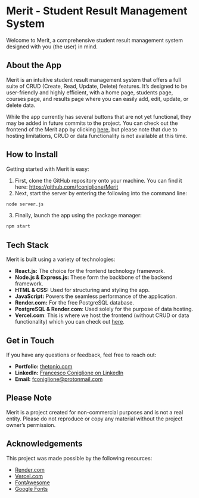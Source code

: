 # Merit - Student Result Management System

Welcome to Merit, a comprehensive student result management system designed with you (the user) in mind.

## About the App

Merit is an intuitive student result management system that offers a full suite of CRUD (Create, Read, Update, Delete) features. It’s designed to be user-friendly and highly efficient, with a home page, students page, courses page, and results page where you can easily add, edit, update, or delete data.

While the app currently has several buttons that are not yet functional, they may be added in future commits to the project. You can check out the frontend of the Merit app by clicking [here](https://merit-srms.vercel.app/), but please note that due to hosting limitations, CRUD or data functionality is not available at this time.

## How to Install

Getting started with Merit is easy:

1. First, clone the GitHub repository onto your machine. You can find it here: https://github.com/fconiglione/Merit
2. Next, start the server by entering the following into the command line:
```bash
node server.js
```
3. Finally, launch the app using the package manager:
```bash
npm start
```

## Tech Stack

Merit is built using a variety of technologies:

- **React.js:** The choice for the frontend technology framework.
- **Node.js & Express.js:** These form the backbone of the backend framework.
- **HTML & CSS:** Used for structuring and styling the app.
- **JavaScript:** Powers the seamless performance of the application.
- **Render.com:** For the free PostgreSQL database.
- **PostgreSQL & Render.com**: Used solely for the purpose of data hosting.
- **Vercel.com**: This is where we host the frontend (without CRUD or data functionality) which you can check out [here](https://merit-srms.vercel.app/).


## Get in Touch

If you have any questions or feedback, feel free to reach out:

- **Portfolio:** [thetonio.com](https://www.thetonio.com/)
- **LinkedIn:** [Francesco Coniglione on LinkedIn](https://www.linkedin.com/in/francescoconiglione)
- **Email:** [fconiglione@protonmail.com](mailto:fconiglione@protonmail.com)

## Please Note

Merit is a project created for non-commercial purposes and is not a real entity. Please do not reproduce or copy any material without the project owner’s permission.

## Acknowledgements

This project was made possible by the following resources:

- [Render.com](https://render.com)
- [Vercel.com](https://vercel.com)
- [FontAwesome](https://fontawesome.com)
- [Google Fonts](https://fonts.google.com)
